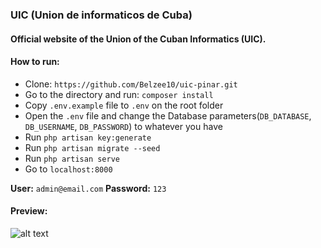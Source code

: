 ### **UIC** (Union de informaticos de Cuba)
#### Official website of the Union of the Cuban Informatics (UIC).

#### How to run:
- Clone: `https://github.com/Belzee10/uic-pinar.git`
- Go to the directory and run: `composer install`
- Copy `.env.example` file to `.env` on the root folder
- Open the `.env` file and change the Database parameters(`DB_DATABASE`, `DB_USERNAME`, `DB_PASSWORD`) to whatever you have
- Run `php artisan key:generate`
- Run `php artisan migrate --seed`
- Run `php artisan serve`
- Go to `localhost:8000`


**User:** `admin@email.com`
**Password:** `123`

#### Preview:
![alt text](https://res.cloudinary.com/dombtm0fe/image/upload/v1536087458/screencapture-localhost-uic-pinar-public-admin-2018-09-04-15_03_11.png)




